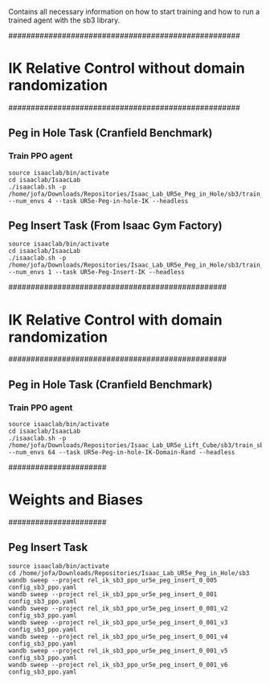 Contains all necessary information on how to start training and how to run a trained agent with the sb3 library.



####################################################
# IK Relative Control without domain randomization #
####################################################

## Peg in Hole Task (Cranfield Benchmark)
### Train PPO agent
    source isaaclab/bin/activate
    cd isaaclab/IsaacLab
    ./isaaclab.sh -p /home/jofa/Downloads/Repositories/Isaac_Lab_UR5e_Peg_in_Hole/sb3/train_sb3_ppo.py --num_envs 4 --task UR5e-Peg-in-hole-IK --headless


## Peg Insert Task (From Isaac Gym Factory)
    source isaaclab/bin/activate
    cd isaaclab/IsaacLab
    ./isaaclab.sh -p /home/jofa/Downloads/Repositories/Isaac_Lab_UR5e_Peg_in_Hole/sb3/train_sb3_ppo.py --num_envs 1 --task UR5e-Peg-Insert-IK --headless

#################################################
# IK Relative Control with domain randomization #
#################################################


## Peg in Hole Task (Cranfield Benchmark)
### Train PPO agent
    source isaaclab/bin/activate
    cd isaaclab/IsaacLab
    ./isaaclab.sh -p /home/jofa/Downloads/Repositories/Isaac_Lab_UR5e_Lift_Cube/sb3/train_sb3_ppo.py --num_envs 64 --task UR5e-Peg-in-hole-IK-Domain-Rand --headless



######################
# Weights and Biases #
######################

## Peg Insert Task
    source isaaclab/bin/activate
    cd /home/jofa/Downloads/Repositories/Isaac_Lab_UR5e_Peg_in_Hole/sb3
    wandb sweep --project rel_ik_sb3_ppo_ur5e_peg_insert_0_005 config_sb3_ppo.yaml
    wandb sweep --project rel_ik_sb3_ppo_ur5e_peg_insert_0_001 config_sb3_ppo.yaml
    wandb sweep --project rel_ik_sb3_ppo_ur5e_peg_insert_0_001_v2 config_sb3_ppo.yaml
    wandb sweep --project rel_ik_sb3_ppo_ur5e_peg_insert_0_001_v3 config_sb3_ppo.yaml
    wandb sweep --project rel_ik_sb3_ppo_ur5e_peg_insert_0_001_v4 config_sb3_ppo.yaml
    wandb sweep --project rel_ik_sb3_ppo_ur5e_peg_insert_0_001_v5 config_sb3_ppo.yaml
    wandb sweep --project rel_ik_sb3_ppo_ur5e_peg_insert_0_001_v6 config_sb3_ppo.yaml